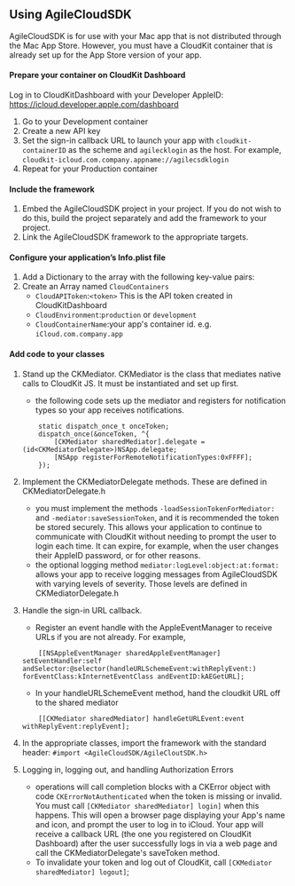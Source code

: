 ## Using AgileCloudSDK

AgileCloudSDK is for use with your Mac app that is not distributed through the Mac App Store. However, you must have a CloudKit container that is already set up for the App Store version of your app.

#### Prepare your container on CloudKit Dashboard

Log in to CloudKitDashboard with your Developer AppleID: https://icloud.developer.apple.com/dashboard

1. Go to your Development container
1. Create a new API key
1. Set the sign-in callback URL to launch your app with `cloudkit-containerID` as the scheme and `agilecklogin` as the host. For example, `cloudkit-icloud.com.company.appname://agilecsdklogin` 
1. Repeat for your Production container

#### Include the framework

1. Embed the AgileCloudSDK project in your project. If you do not wish to do this, build the project separately and add the framework to your project.
1. Link the AgileCloudSDK framework to the appropriate targets.

#### Configure your application’s Info.plist file

1. Add a Dictionary to the array with the following key-value pairs:
1. Create an Array named `CloudContainers`
	- `CloudAPIToken`:`<token>` This is the API token created in CloudKitDashboard
	- `CloudEnvironment`:`production` or `development`
	- `CloudContainerName`:your app's container id. e.g. `iCloud.com.company.app`

#### Add code to your classes

1. Stand up the CKMediator. CKMediator is the class that mediates native calls to CloudKit JS. It must be instantiated and set up first.

	- the following code sets up the mediator and registers for notification types so your app receives notifications.
	```
		static dispatch_once_t onceToken;
		dispatch_once(&onceToken, ^{
			[CKMediator sharedMediator].delegate = (id<CKMediatorDelegate>)NSApp.delegate;
			[NSApp registerForRemoteNotificationTypes:0xFFFF];
		});
	```
		
1. Implement the CKMediatorDelegate methods. These are defined in CKMediatorDelegate.h
	- you must implement the methods `-loadSessionTokenForMediator:` and `-mediator:saveSessionToken`, and it is recommended the token be stored securely. This allows your application to continue to communicate with CloudKit without needing to prompt the user to login each time. It can expire, for example, when the user changes their AppleID password, or for other reasons.
	- the optional logging method `mediator:logLevel:object:at:format:` allows your app to receive logging messages from AgileCloudSDK with varying levels of severity. Those levels are defined in CKMediatorDelegate.h
	
1. Handle the sign-in URL callback.

	- Register an event handle with the AppleEventManager to receive URLs if you are not already. For example,
	```
		[[NSAppleEventManager sharedAppleEventManager] setEventHandler:self andSelector:@selector(handleURLSchemeEvent:withReplyEvent:) forEventClass:kInternetEventClass andEventID:kAEGetURL];
	```
	- In your handleURLSchemeEvent method, hand the cloudkit URL off to the shared mediator
	```
		[[CKMediator sharedMediator] handleGetURLEvent:event withReplyEvent:replyEvent];
	```

1. In the appropriate classes, import the framework with the standard header: `#import <AgileCloudSDK/AgileCloutSDK.h>`

1. Logging in, logging out, and handling Authorization Errors

	- operations will call completion blocks with a CKError object with code `CKErrorNotAuthenticated` when the token is missing or invalid. You must call `[CKMediator sharedMediator] login]` when this happens. This will open a browser page displaying your App's name and icon, and prompt the user to log in to iCloud. Your app will receive a callback URL (the one you registered on CloudKit Dashboard) after the user successfully logs in via a web page and call the CKMediatorDelegate's saveToken method.
	- To invalidate your token and log out of CloudKit, call `[CKMediator sharedMediator] logout]`;

